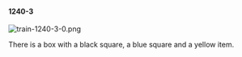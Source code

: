 #### 1240-3
![train-1240-3-0.png](https://github.com/lil-lab/nlvr/raw/master/nlvr/train/images/16/train-1240-3-0.png "train-1240-3-0.png")

There is a box with a black square, a blue square and a yellow item.